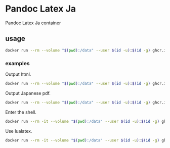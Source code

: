 # Pandoc Latex Ja

Pandoc Latex Ja container

## usage

```bash
docker run --rm --volume "$(pwd):/data" --user $(id -u):$(id -g) ghcr.io/ncukondo/pandoc-lualatex-ja pandoc [options]
```


### examples
Output html.
```bash
docker run --rm --volume "$(pwd):/data" --user $(id -u):$(id -g) ghcr.io/ncukondo/pandoc-lualatex-ja pandoc sample.md -o sample.html
```

Output Japanese pdf.
```bash
docker run --rm --volume "$(pwd):/data" --user $(id -u):$(id -g) ghcr.io/ncukondo/pandoc-lualatex-ja pandoc -V documentclass=ltjsarticle --pdf-engine=lualatex --filter=pandoc-crossref ./sample_source/sample.md -o ./dist/sample.pdf
```

Enter the shell.
```bash
docker run --rm -it --volume "$(pwd):/data" --user $(id -u):$(id -g) ghcr.io/ncukondo/pandoc-lualatex-ja sh
```
Use lualatex.
```bash
docker run --rm -it --volume "$(pwd):/data" --user $(id -u):$(id -g) ghcr.io/ncukondo/pandoc-lualatex-ja lualatex --output-directory=dist sample.tex
```

